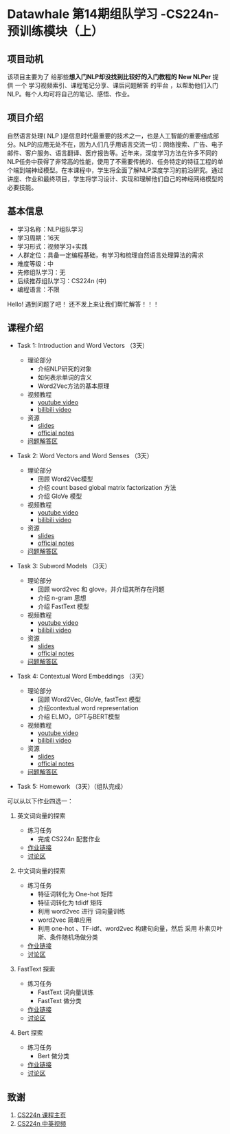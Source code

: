 # Datawhale 第14期组队学习 -CS224n-预训练模块（上）

## 项目动机

该项目主要为了 给那些**想入门NLP却没找到比较好的入门教程的 New NLPer** 提供 一个 学习视频索引、课程笔记分享、课后问题解答 的平台 ，以帮助他们入门 NLP。每个人均可将自己的笔记、感悟、作业。

## 项目介绍

自然语言处理( NLP )是信息时代最重要的技术之一，也是人工智能的重要组成部分。NLP的应用无处不在，因为人们几乎用语言交流一切：网络搜索、广告、电子邮件、客户服务、语言翻译、医疗报告等。近年来，深度学习方法在许多不同的NLP任务中获得了非常高的性能，使用了不需要传统的、任务特定的特征工程的单个端到端神经模型。在本课程中，学生将全面了解NLP深度学习的前沿研究。通过讲座、作业和最终项目，学生将学习设计、实现和理解他们自己的神经网络模型的必要技能。

## 基本信息

- 学习名称：NLP组队学习
- 学习周期：16天
- 学习形式：视频学习+实践
- 人群定位：具备一定编程基础，有学习和梳理自然语言处理算法的需求
- 难度等级：中
- 先修组队学习：无
- 后续推荐组队学习：CS224n (中)
- 编程语言：不限

Hello! 遇到问题了吧！ 还不发上来让我们帮忙解答！！！

## 课程介绍

- Task 1: Introduction and Word Vectors （3天）
  - 理论部分
    - 介绍NLP研究的对象
    - 如何表示单词的含义
    - Word2Vec方法的基本原理
  - 视频教程
    - [youtube video](https://www.youtube.com/watch?v=8rXD5-xhemo)
    - [bilibili video](https://www.bilibili.com/video/BV1s4411N7fC?p=1) 
  - 资源
    - [slides](Lecture/Lecture1/slides/) 
    - [official notes](Lecture/Lecture1/official_notes/)
  - [问题解答区](https://github.com/datawhalechina/team-learning/issues/13)
  
- Task 2: Word Vectors and Word Senses （3天）
  - 理论部分
    - 回顾 Word2Vec模型
    - 介绍 count based global matrix factorization 方法
    - 介绍 GloVe 模型
  - 视频教程
    - [youtube video](https://www.youtube.com/watch?v=kEMJRjEdNzM&list=PLoROMvodv4rOhcuXMZkNm7j3fVwBBY42z&index=2)
    - [bilibili video](https://www.bilibili.com/video/BV1s4411N7fC?p=2)
  - 资源
    - [slides](Lecture/Lecture2/slides/) 
    - [official notes](Lecture/Lecture2/official_notes/)
  - [问题解答区](https://github.com/datawhalechina/team-learning/issues/14)
  
- Task 3: Subword Models （3天）
  - 理论部分
    - 回顾 word2vec 和 glove，并介绍其所存在问题
    - 介绍 n-gram 思想
    - 介绍 FastText 模型
  - 视频教程
    - [youtube video](https://www.youtube.com/watch?v=9oTHFx0Gg3Q&list=PLoROMvodv4rOhcuXMZkNm7j3fVwBBY42z&index=12)
    - [bilibili video](https://www.bilibili.com/video/BV1s4411N7fC?p=12)
  - 资源
    - [slides](Lecture/Lecture12/slides/) 
    - [official notes](Lecture/Lecture12/official_notes/) 
  - [问题解答区](https://github.com/datawhalechina/team-learning/issues/15)

- Task 4: Contextual Word Embeddings  （3天）
  - 理论部分
    - 回顾 Word2Vec, GloVe, fastText 模型
    - 介绍contextual word representation
    - 介绍 ELMO，GPT与BERT模型
  - 视频教程
    - [youtube video](https://www.youtube.com/watch?v=kEMJRjEdNzM&list=PLoROMvodv4rOhcuXMZkNm7j3fVwBBY42z&index=13)
    - [bilibili video](https://www.bilibili.com/video/BV1s4411N7fC?p=13)
  - 资源
    - [slides](Lecture/Lecture13/slides/) 
    - [official notes](Lecture/Lecture14/official_notes/)
  - [问题解答区](https://github.com/datawhalechina/team-learning/issues/16)

- Task 5: Homework （3天）（组队完成）

可以从以下作业四选一：

1. 英文词向量的探索
   - 练习任务
     - 完成 CS224n 配套作业
   - [作业链接](Assignments/official/homework1/en/)
   - [讨论区](https://github.com/datawhalechina/team-learning/issues/17)
   
2. 中文词向量的探索
   - 练习任务
     - 特征词转化为 One-hot 矩阵
     - 特征词转化为 tdidf 矩阵
     - 利用 word2vec 进行 词向量训练
     - word2vec 简单应用
     - 利用 one-hot 、TF-idf、word2vec 构建句向量，然后 采用 朴素贝叶斯、条件随机场做分类
   - [作业链接](Assignments/official/homework1/zh/)
   - [讨论区](https://github.com/datawhalechina/team-learning/issues/18) 
  
3. FastText 探索
   - 练习任务
     - FastText 词向量训练
     - FastText 做分类
   - [作业链接](Assignments/official/homework1/FastText/)
   - [讨论区](https://github.com/datawhalechina/team-learning/issues/19) 

1. Bert 探索
   - 练习任务
     - Bert 做分类
   - [作业链接](Assignments/official/homework1/Bert/)
   - [讨论区](https://github.com/datawhalechina/team-learning/issues/20) 

## 致谢

1. [CS224n 课程主页](http://web.stanford.edu/class/cs224n/index.html)
2. [CS224n 中英视频](https://www.bilibili.com/video/BV1s4411N7fC)
  
